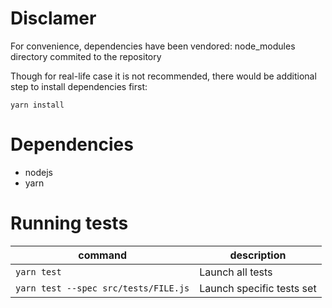# Disclamer
For convenience, dependencies have been vendored: node_modules directory commited to the repository

Though for real-life case it is not recommended, there would be additional step to install dependencies first:

`yarn install`

# Dependencies
- nodejs
- yarn

# Running tests

| command | description |
|---|---|
|`yarn test`|Launch all tests|
|`yarn test --spec src/tests/FILE.js`|Launch specific tests set|

